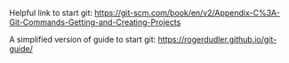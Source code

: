 Helpful link to start git:
https://git-scm.com/book/en/v2/Appendix-C%3A-Git-Commands-Getting-and-Creating-Projects

A simplified version of guide to start git:
https://rogerdudler.github.io/git-guide/

